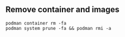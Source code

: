 
## Remove container and images
```
podman container rm -fa
podman system prune -fa && podman rmi -a
```